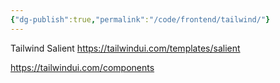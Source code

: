 ```yaml
---
{"dg-publish":true,"permalink":"/code/frontend/tailwind/"}
---
```


Tailwind Salient
https://tailwindui.com/templates/salient

https://tailwindui.com/components